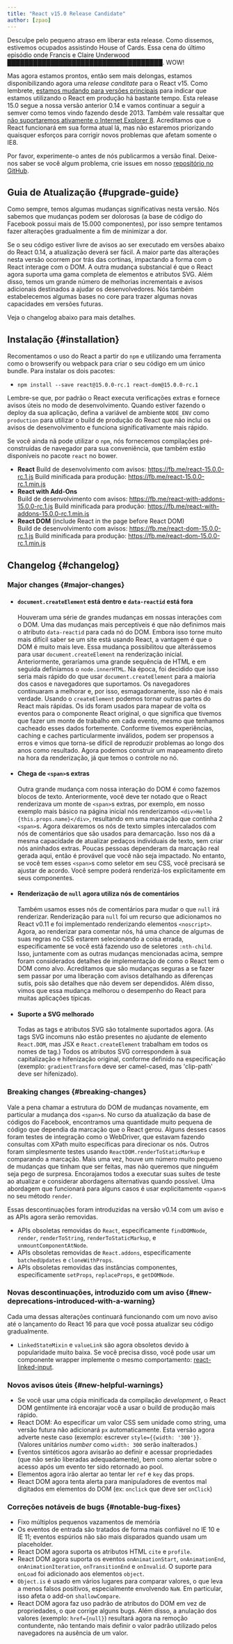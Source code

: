 ```yaml
---
title: "React v15.0 Release Candidate"
author: [zpao]
---
```


Desculpe pelo pequeno atraso em liberar esta release. Como dissemos, estivemos ocupados assistindo House of Cards. Essa cena do último episódio onde Francis e Claire Underwood <abbr title="Você não achou que daríamos spoiler de alguma coisa para você, não é?">████████████████████████████████████</abbr>. WOW!

Mas agora estamos prontos, então sem mais delongas, estamos disponibilizando agora uma *release canditate* para o React v15. Como lembrete, [estamos mudando para versões principais](/blog/2016/02/19/new-versioning-scheme.html) para indicar que estamos utilizando o React em produção há bastante tempo. Esta release 15.0 segue a nossa versão anterior 0.14 e vamos continuar a seguir a semver como temos vindo fazendo desde 2013. Também vale ressaltar que [não suportaremos ativamente o Internet Explorer 8](/blog/2016/01/12/discontinuing-ie8-support.html). Acreditamos que o React funcionará em sua forma atual lá, mas não estaremos priorizando quaisquer esforços para corrigir novos problemas que afetam somente o IE8.

Por favor, experimente-o antes de nós publicarmos a versão final. Deixe-nos saber se você algum problema, crie issues em nosso [repositório no GitHub](https://github.com/facebook/react).

## Guia de Atualização {#upgrade-guide}

Como sempre, temos algumas mudanças significativas nesta versão. Nós sabemos que mudanças podem ser dolorosas (a base de código do Facebook possui mais de 15.000 componentes), por isso sempre tentamos fazer alterações gradualmente a fim de minimizar a dor.

Se o seu código estiver livre de avisos ao ser executado em versões abaixo do React 0.14, a atualização deverá ser fácil. A maior parte das alterações nesta versão ocorrem por trás das cortinas, impactando a forma com o React interage com o DOM. A outra mudança substancial é que o React agora suporta uma gama completa de elementos e atributos SVG. Além disso, temos um grande número de melhorias incrementais e avisos adicionais destinados a ajudar os desenvolvedores. Nós também estabelecemos algumas bases no core para trazer algumas novas capacidades em versões futuras.

Veja o changelog abaixo para mais detalhes.

## Instalação {#installation}

Recomentamos o uso do React a partir do `npm` e utilizando uma ferramenta como o browserify ou webpack para criar o seu código em um único bundle. Para instalar os dois pacotes:

* `npm install --save react@15.0.0-rc.1 react-dom@15.0.0-rc.1`

Lembre-se que, por padrão o React executa verificações extras e fornece avisos úteis no modo de desenvolvimento. Quando estiver fazendo o deploy da sua aplicação, defina a variável de ambiente `NODE_ENV` como `production` para utilizar o build de produção do React que não inclui os avisos de desenvolvimento e funciona significativamente mais rápido.

Se você ainda nã pode utilizar o `npm`, nós fornecemos compilações pré-construídas de navegador para sua conveniência, que também estão disponíveis no pacote `react` no bower.

* **React**
  Build de desenvolvimento com avisos: <https://fb.me/react-15.0.0-rc.1.js>
  Build minificada para produção: <https://fb.me/react-15.0.0-rc.1.min.js>
* **React with Add-Ons**  
  Build de desenvolvimento com avisos: <https://fb.me/react-with-addons-15.0.0-rc.1.js>
  Build minificada para produção: <https://fb.me/react-with-addons-15.0.0-rc.1.min.js>
* **React DOM** (include React in the page before React DOM)  
  Build de desenvolvimento com avisos: <https://fb.me/react-dom-15.0.0-rc.1.js>
  Build minificada para produção: <https://fb.me/react-dom-15.0.0-rc.1.min.js>

## Changelog {#changelog}

### Major changes {#major-changes}

- #### `document.createElement` está dentro e `data-reactid` está fora
    Houveram uma série de grandes mudanças em nossas interações com o DOM. Uma das mudanças mais perceptíveis é que não definimos mais o atributo `data-reactid` para cada nó do DOM. Embora isso torne muito mais difícil saber se um site está usando React, a vantagem é que o DOM é muito mais leve. Essa mudança possibilitou que alterássemos para usar `document.createElement` na renderização inicial. Anteriormente, geraríamos uma grande sequência de HTML e em seguida definíamos o `node.innerHTML`. Na época, foi decidido que isso seria mais rápido do que usar `document.createElement` para a maioria dos casos e navegadores que suportamos. Os navegadores continuaram a melhorar e, por isso, esmagadoramente, isso não é mais verdade. Usando o `createElement` podemos tornar outras partes do React mais rápidas. Os ids foram usados para mapear de volta os eventos para o componente React original, o que significa que tivemos que fazer um monte de trabalho em cada evento, mesmo que tenhamos cacheado esses dados fortemente. Conforme tivemos experiências, caching e caches particularmente inválidos, podem ser propensos a erros e vimos que torna-se difícil de reproduzir problemas ao longo dos anos como resultado. Agora podemos construir um mapeamento direto na hora da renderização, já que temos o controle no nó.

- #### Chega de `<span>`s extras

    Outra grande mudança com nossa interação do DOM é como fazemos blocos de texto. Anteriormente, você deve ter notado que o React renderizava um monte de `<span>`s extras, por exemplo, em nosso exemplo mais básico na página inicial nós renderizamos `<div>Hello {this.props.name}</div>`, resultando em uma marcação que continha 2 `<span>`s. Agora deixaremos os nós de texto simples intercalados com nós de comentários que são usados para demarcação. Isso nos dá a mesma capacidade de atualizar pedaços individuais de texto, sem criar nós aninhados extras. Poucas pessoas dependeram da marcação real gerada aqui, então é provável que você não seja impactado. No entanto, se você tem esses `<span>`s como seletor em seu CSS, você precisará se ajustar de acordo. Você sempre poderá renderizá-los explicitamente em seus componentes.

- #### Renderização de `null` agora utiliza nós de comentários

    Também usamos esses nós de comentários para mudar o que `null` irá renderizar. Renderização para `null` foi um recurso que adicionamos no React v0.11 e foi implementado renderizando elementos `<noscript>`. Agora, ao renderizar para comentar nós, há uma chance de algumas de suas regras no CSS estarem selecionando a coisa errada, especificamente se você está fazendo uso de seletores `:nth-child`. Isso, juntamente com as outras mudanças mencionadas acima, sempre foram considerados detalhes de implementação de como o React tem o DOM como alvo. Acreditamos que são mudanças seguras a se fazer sem passar por uma liberação com avisos detalhando as diferenças sutis, pois são detalhes que não devem ser dependidos. Além disso, vimos que essa mudança melhorou o desempenho do React para muitas aplicações típicas.

- #### Suporte a SVG melhorado

    Todas as tags e atributos SVG são totalmente suportados agora. (As tags SVG incomuns não estão presentes no ajudante de elemento `React.DOM`, mas JSX e `React.createElement` trabalham em todos os nomes de tag.) Todos os atributos SVG correspondem à sua capitalização e hifenização original, conforme definido na especificação (exemplo: `gradientTransform` deve ser camel-cased, mas 'clip-path' deve ser hifenizado).



### Breaking changes {#breaking-changes}

Vale a pena chamar a estrutura do DOM de mudanças novamente, em particular a mudança dos `<span>`s. No curso da atualização da base de códigos do Facebook, encontramos uma quantidade muito pequena de código que dependia da marcação que o React gerou. Alguns desses casos foram testes de integração como o WebDriver, que estavam fazendo consultas com XPath muito específicas para direcionar os nós. Outros foram simplesmente testes usando `ReactDOM.renderToStaticMarkup` e comparando a marcação. Mais uma vez, houve um número muito pequeno de mudanças que tinham que ser feitas, mas não queremos que ninguém seja pego de surpresa. Encorajamos todos a executar suas suítes de teste ao atualizar e considerar abordagens alternativas quando possível. Uma abordagem que funcionará para alguns casos é usar explicitamente `<span>`s no seu método `render`.

Essas descontinuações foram introduzidas na versão v0.14 com um aviso e as APIs agora serão removidas.

- APIs obsoletas removidas do `React`, especificamente `findDOMNode`, `render`, `renderToString`, `renderToStaticMarkup`, e `unmountComponentAtNode`.
- APIs obsoletas removidas de `React.addons`, especificamente `batchedUpdates` e `cloneWithProps`.
- APIs obsoletas removidas das instâncias componentes, especificamente `setProps`, `replaceProps`, e `getDOMNode`.


### Novas descontinuações, introduzido com um aviso {#new-deprecations-introduced-with-a-warning}

Cada uma dessas alterações continuará funcionando com um novo aviso até o lançamento do React 16 para que você possa atualizar seu código gradualmente.

- `LinkedStateMixin` e `valueLink` são agora obsoletos devido à popularidade muito baixa. Se você precisa disso, você pode usar um componente wrapper implemente o mesmo comportamento: [react-linked-input](https://www.npmjs.com/package/react-linked-input).


### Novos avisos úteis {#new-helpful-warnings}

- Se você usar uma cópia minificada da compilação _development_, o React DOM gentilmente irá encorajar você a usar o build de produção mais rápido.
- React DOM: Ao especificar um valor CSS sem unidade como string, uma versão futura não adicionará `px` automaticamente. Esta versão agora adverte neste caso (exemplo: escrever `style={{width: '300'}}`. (Valores unitários *number* como `width: 300` serão inalterados.)
- Eventos sintéticos agora avisarão ao definir e acessar propriedades (que não serão liberadas adequadamente), bem como alertar sobre o acesso após um evento ter sido retornado ao pool.
- Elementos agora irão alertar ao tentar ler `ref` e `key` das props.
- React DOM agora tenta alerta para manipuladores de eventos mal digitados em elementos do DOM (ex: `onclick` que deve ser `onClick`)

### Correções notáveis de bugs {#notable-bug-fixes}

- Fixo múltiplos pequenos vazamentos de memória
- Os eventos de entrada são tratados de forma mais confiável no IE 10 e IE 11; eventos espúrios não são mais disparados quando usam um placeholder.
- React DOM agora suporta os atributos HTML `cite` e `profile`.
- React DOM agora suporta os eventos `onAnimationStart`, `onAnimationEnd`, `onAnimationIteration`, `onTransitionEnd` e `onInvalid`. O suporte para `onLoad` foi adicionado aos elementos `object`.
- `Object.is` é usado em vários lugares para comparar valores, o que leva a menos falsos positivos, especialmente envolvendo `NaN`. Em particular, isso afeta o add-on `shallowCompare`.
- React DOM agora faz uso padrão de atributos do DOM em vez de propriedades, o que corrige alguns bugs. Além disso, a anulação dos valores (exemplo: `href={null}`) resultará agora na remoção contundente, não tentando mais definir o valor padrão utilizado pelos navegadores na ausência de um valor.
